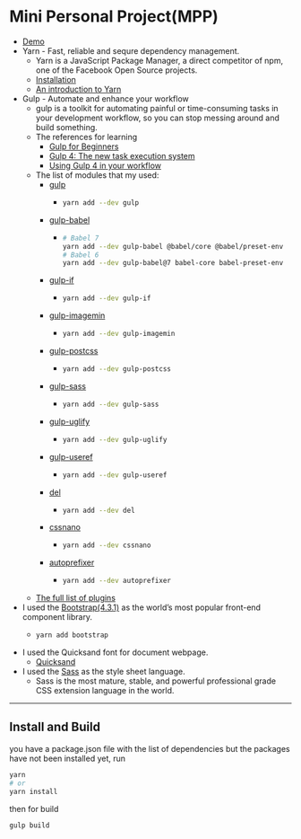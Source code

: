 # Mini Personal Project(MPP)
* [Demo](https://codepen.io/amin-ta/pen/XvjNrW)
* Yarn - Fast, reliable and sequre dependency management.
    * Yarn is a JavaScript Package Manager, a direct competitor of npm, one of the Facebook Open Source projects.
    * [Installation](https://yarnpkg.com/en/docs/install)
    * [An introduction to Yarn](https://flaviocopes.com/yarn/)
* Gulp - Automate and enhance your workflow
    * gulp is a toolkit for automating painful or time-consuming tasks in your development workflow, so you can stop messing around and build something.
    * The references for learning
      * [Gulp for Beginners](https://css-tricks.com/gulp-for-beginners/)
      * [Gulp 4: The new task execution system](https://fettblog.eu/gulp-4-parallel-and-series/)
      * [Using Gulp 4 in your workflow](https://coder-coder.com/gulp-4-walk-through/)
    * The list of modules that  my used:
        * [gulp](https://yarnpkg.com/en/package/gulp)
            * ```bash 
              yarn add --dev gulp
              ```
        * [gulp-babel](https://yarnpkg.com/en/package/gulp-babel)
            * ```bash 
              # Babel 7
              yarn add --dev gulp-babel @babel/core @babel/preset-env
              # Babel 6
              yarn add --dev gulp-babel@7 babel-core babel-preset-env
              ```
        * [gulp-if](https://yarnpkg.com/en/package/gulp-if)
            * ```bash 
              yarn add --dev gulp-if
              ```
        * [gulp-imagemin](https://yarnpkg.com/en/package/gulp-imagemin)
            * ```bash 
              yarn add --dev gulp-imagemin
              ```
        * [gulp-postcss](https://yarnpkg.com/en/package/gulp-postcss)
            * ```bash 
              yarn add --dev gulp-postcss
              ```
        * [gulp-sass](https://yarnpkg.com/en/package/gulp-sass)
            * ```bash 
              yarn add --dev gulp-sass
              ```
        * [gulp-uglify](https://yarnpkg.com/en/package/gulp-uglify)
            * ```bash 
              yarn add --dev gulp-uglify
              ```
        * [gulp-useref](https://yarnpkg.com/en/package/gulp-useref)
            * ```bash 
              yarn add --dev gulp-useref
              ```
        * [del](https://yarnpkg.com/en/package/del)
            * ```bash 
              yarn add --dev del
              ```
        * [cssnano](https://yarnpkg.com/en/package/cssnano)
            * ```bash 
              yarn add --dev cssnano
              ```
        * [autoprefixer](https://yarnpkg.com/en/package/autoprefixer)
            * ```bash 
              yarn add --dev autoprefixer
              ```
    * [The full list of plugins](https://gulpjs.com/plugins/)
* I used the [Bootstrap(4.3.1)](https://getbootstrap.com/) as the world’s most popular front-end component library.
    * ```bash 
      yarn add bootstrap
      ```
* I used the Quicksand font for document webpage.
    * [Quicksand](https://fonts.google.com/specimen/Quicksand)
* I used the [Sass](https://sass-lang.com/) as the style sheet language.
    * Sass is the most mature, stable, and powerful professional grade CSS extension language in the world.
___
## Install and Build
you have a package.json file with the list of dependencies but the packages have not been installed yet, run
```bash
yarn
# or 
yarn install
```
then for build
```bash
gulp build
```
